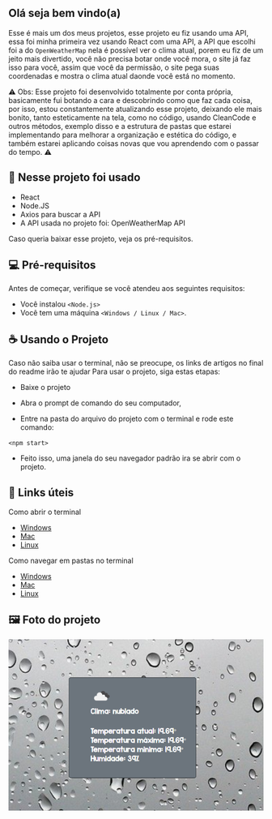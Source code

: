<h2>Olá seja bem vindo(a)</h2>
<p>Esse é mais um dos meus projetos, esse projeto eu fiz usando uma API, essa foi minha primeira vez usando React com uma API, a API que escolhi foi a do <code>OpenWeatherMap</code> nela é possível ver o clima atual, porem eu fiz de um jeito mais divertido, você não precisa botar onde você mora, o site já faz isso para você, assim que você da permissão, o site pega suas coordenadas e mostra o clima atual daonde você está no momento.</p>

⚠️ Obs: Esse projeto foi desenvolvido totalmente por conta própria, basicamente fui botando a cara e descobrindo como que faz cada coisa, por isso, estou constantemente atualizando esse projeto, deixando ele mais bonito, tanto esteticamente na tela, como no código, usando CleanCode e outros métodos, exemplo disso e a estrutura de pastas que estarei implementando para melhorar a organização e estética do código, e também estarei aplicando coisas novas que vou aprendendo com o passar do tempo. ⚠️

## 🚀 Nesse projeto foi usado
* React 
* Node.JS
* Axios para buscar a API
* A API usada no projeto foi: OpenWeatherMap API


Caso queria baixar esse projeto, veja os pré-requisitos.
## 💻 Pré-requisitos

Antes de começar, verifique se você atendeu aos seguintes requisitos:
* Você instalou  `<Node.js>`
* Você tem uma máquina `<Windows / Linux / Mac>`.

## ☕ Usando o Projeto
Caso não saiba usar o terminal, não se preocupe, os links de artigos no final do readme irão te ajudar
Para usar o projeto, siga estas etapas:


* Baixe o projeto

* Abra o prompt de comando do seu computador,

* Entre na pasta do arquivo do projeto com o terminal e rode este comando:

```
<npm start>
```
* Feito isso, uma janela do seu navegador padrão ira se abrir com o projeto.

## 🔗 Links úteis
Como abrir o terminal
* [Windows](https://www.dell.com/support/kbdoc/pt-br/000130703/o-prompt-what-it-is-and-how-to-use-it-on-a-dell-system)
* [Mac](https://support.apple.com/pt-br/guide/terminal/apd5265185d-f365-44cb-8b09-71a064a42125/mac)
* [Linux](https://pt.wikihow.com/Abrir-uma-Janela-do-Terminal-no-Ubuntu)

Como navegar em pastas no terminal
* [Windows](https://medium.com/@adsonrocha/como-abrir-e-navegar-entre-pastas-com-o-prompt-de-comandos-do-windows-10-68750eae8f47)
* [Mac](http://ptcomputador.com/Sistemas/mac-os/206761.html#:~:text=Como%20navegar%20um%20Mac%20atrav%C3%A9s%20do%20terminal&text=Abra%20o%20programa%20%22Terminal%22%20na%20pasta%20%22Utilit%C3%A1rios%22%20.&text=%22ls%22%20sem%20aspas%20%2C%20em,os%20arquivos%20no%20diret%C3%B3rio%20atual%20.&text=%22%20ls%20%2Fcaminho%20%2Fpara%20%2F,os%20arquivos%20no%20diret%C3%B3rio%20desejado%20.)
* [Linux](https://neyntutors.com.br/2017/02/11/como-navegar-entre-os-diretorios-do-linux/)

## 🖼️ Foto do projeto

<img src="./src/img/imageProjetctGit.png" alt="exemplo imagem">



